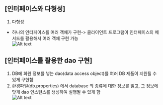 ## [인터페이스와 다형성]   
1. 다형성   
- 하나의 인터페이스를 여러 객체가 구현-> 클라이언트 프로그램이 인터페이스의 메서드를 활용해서 여러 객체 구현 가능   
![Alt text](C:/Users/user/Desktop/javaGit/dao.png)   

## [인터페이스를 활용한 dao 구현]   
1. DB에 회원 정보를 넣는 dao(data access object)를 여러 DB 제품이 지원될 수 있게 구현함   
2. 환경파일(db.properties) 에서 database 의 종류에 대한 정보를 읽고, 그 정보에 맞게 dao 인스턴스를 생성하여 실행될 수 있게 함   
![Alt text](C:/Users/user/Desktop/javaGit/dao2.png)   